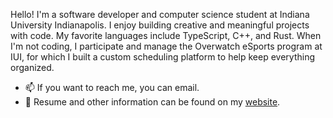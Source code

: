 <!-- ![image](https://github.com/Chrono-byte/Chrono-byte/blob/99daac849958a506292192bea505347c0c34615b/greetings.png) -->

Hello! I'm a software developer and computer science student at Indiana University Indianapolis. I enjoy building creative and meaningful projects with code. My favorite languages include TypeScript, C++, and Rust. When I'm not coding, I participate and manage the Overwatch eSports program at IUI, for which I built a custom scheduling platform to help keep everything organized.

<!-- 🌱 I’m currently learning about . -->
- 📫 If you want to reach me, you can email.
- 📝 Resume and other information can be found on my [website](https://unknownhost.name).
